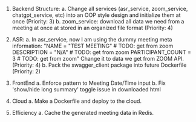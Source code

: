 1. Backend Structure:
a. Change all services (asr_service, zoom_service, chatgpt_service, etc) into an OOP style design and initialize them at once (Priority: 3)
b. zoom_service: download all data we need from a meeting at once at stored in an organized file format (Priority: 4)

2. ASR:
a. In asr_service, now I am using the dummy meeting meta information:
    "NAME = "TEST MEETING" # TODO: get from zoom
    DESCRIPTION = "N/A" # TODO: get from zoom
    PARTICIPANT_COUNT = 3 # TODO: get from zoom"
    Change it to data we get from ZOOM API. (Priority: 4)
b. Pack the swagger_client package into future Dockerfile (Priority: 2)

3. FrontEnd
a. Enforce pattern to Meeting Date/Time input
b. Fix 'show/hide long summary' toggle issue in downloaded html

4. Cloud
a. Make a Dockerfile and deploy to the cloud.

5. Efficiency
a. Cache the generated meeting data in Redis.

